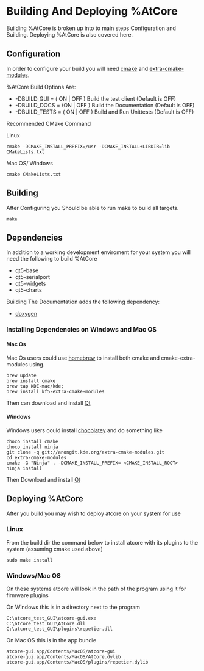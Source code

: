 # Building And Deploying %AtCore
Building %AtCore is broken up into to main steps Configuration and Building. Deploying %AtCore is also covered here.

## Configuration 
In order to configure your build you will need [cmake] and [extra-cmake-modules]. 

%AtCore Build Options Are: 
 - -DBUILD_GUI = ( ON | OFF )  Build the test client (Default is OFF)
 - -DBUILD_DOCS = (ON | OFF ) Build the Documentation (Default is OFF)
 - -DBUILD_TESTS = ( ON | OFF ) Build and Run Unittests (Default is OFF)

Recommended CMake Command

Linux
```
cmake -DCMAKE_INSTALL_PREFIX=/usr -DCMAKE_INSTALL+LIBDIR=lib CMakeLists.txt
```

Mac OS/ Windows
```
cmake CMakeLists.txt
```
## Building
After Configuring you Should be able to run make to build all targets.

```
make
```

## Dependencies
In addition to a working development enviroment for your system you will need the following to build %AtCore
 - qt5-base
 - qt5-serialport
 - qt5-widgets
 - qt5-charts
 
Building The Documentation adds the following dependency:
 - [doxygen]

### Installing Dependencies on Windows and Mac OS

#### Mac Os
Mac Os users could use [homebrew] to install both cmake and cmake-extra-modules using.
```
brew update
brew install cmake
brew tap KDE-mac/kde;
brew install kf5-extra-cmake-modules
```
Then can download and install [Qt]

#### Windows
Windows users could install [chocolatey] and do something like 
```
choco install cmake
choco install ninja
git clone -q git://anongit.kde.org/extra-cmake-modules.git
cd extra-cmake-modules
cmake -G "Ninja" . -DCMAKE_INSTALL_PREFIX= <CMAKE_INSTALL_ROOT>
ninja install
```
Then Download and install [Qt]

## Deploying %AtCore
After you build you may wish to deploy atcore on your system for use
### Linux
From the build dir the command below to install atcore with its plugins to the system (assuming cmake used above)
```
sudo make install
```
### Windows/Mac OS
On these systems atcore will look in the path of the program using it for firmware plugins 

On Windows this is in a directory next to the program
```
C:\atcore_test_GUI\atcore-gui.exe
C:\atcore_test_GUI\AtCore.dll
C:\atcore_test_GUI\plugins\repetier.dll
```

On Mac OS this is in the app bundle 
```
atcore-gui.app/Contents/MacOS/atcore-gui
atcore-gui.app/Contents/MacOS/AtCore.dylib
atcore-gui.app/Contents/MacOS/plugins/repetier.dylib
```
[Qt]:https://www.qt.io
[doxygen]:http://www.stack.nl/~dimitri/doxygen/
[cmake]:https://cmake.org/
[extra-cmake-modules]:https://cgit.kde.org/extra-cmake-modules.git/tree
[homebrew]:https://brew.sh/
[chocolatey]:https://chocolatey.org/
